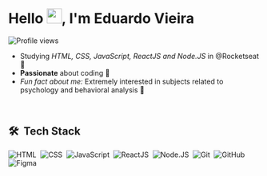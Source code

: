 <h1 align="left">Hello <img src="https://raw.githubusercontent.com/kaueMarques/kaueMarques/master/hi.gif" height="30px">, I'm Eduardo Vieira</h1>
<p align="left"> <img src="https://komarev.com/ghpvc/?username=EduVieira131&color=blueviolet" alt="Profile views" /> </p>

- Studying *HTML, CSS, JavaScript, ReactJS and Node.JS* in @Rocketseat 📖
- **Passionate** about coding 💜
- *Fun fact about me:* Extremely interested in subjects related to psychology and behavioral analysis 🧠

<br>

## 🛠 &nbsp;Tech Stack

![HTML](https://img.shields.io/badge/-HTML-05122A?style=flat&logo=HTML5&logoColor=blueviolet)&nbsp;
![CSS](https://img.shields.io/badge/-CSS-05122A?style=flat&logo=CSS3&logoColor=blueviolet)&nbsp;
![JavaScript](https://img.shields.io/badge/-JavaScript-05122A?style=flat&logo=javascript&logoColor=blueviolet)&nbsp;
![ReactJS](https://img.shields.io/badge/-Reactjs-05122A?style=flat&logo=react&logoColor=blueviolet)&nbsp;
![Node.JS](https://img.shields.io/badge/-Nodejs-05122A?style=flat&logo=node.js&logoColor=blueviolet)&nbsp;
![Git](https://img.shields.io/badge/-Git-05122A?style=flat&logo=git&logoColor=blueviolet)&nbsp;
![GitHub](https://img.shields.io/badge/-GitHub-05122A?style=flat&logo=github&logoColor=blueviolet)&nbsp;
![Figma](https://img.shields.io/badge/-Figma-05122A?style=flat&logo=figma&logoColor=blueviolet)&nbsp;

